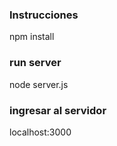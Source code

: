 ### Instrucciones
npm install

### run server
node server.js

### ingresar al servidor
localhost:3000